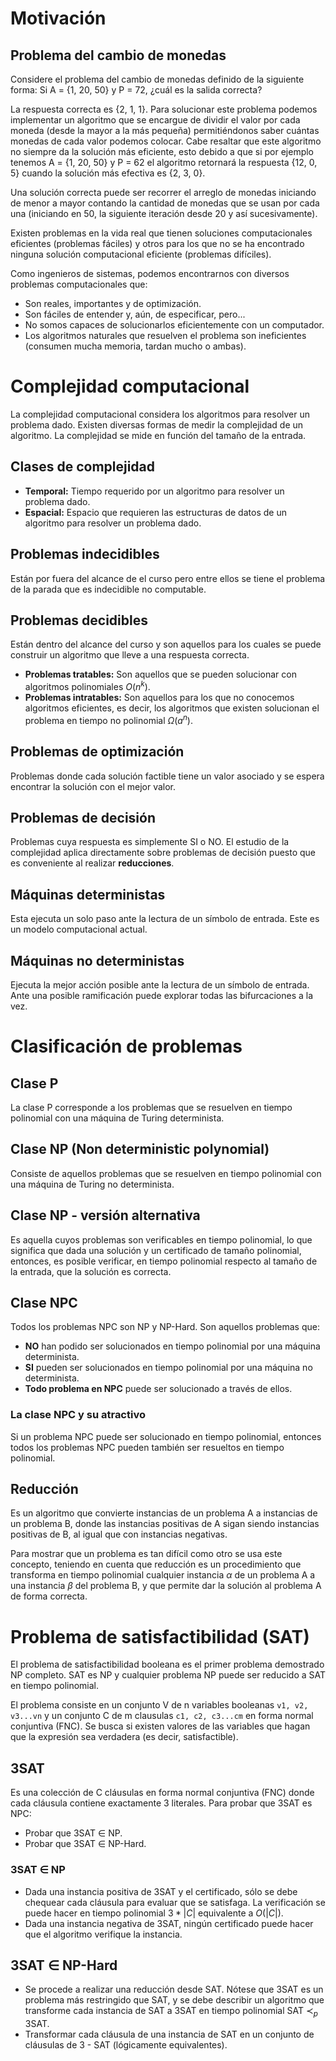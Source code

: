 # Motivación

## Problema del cambio de monedas
Considere el problema del cambio de monedas definido de la siguiente forma: Si A = {1, 20, 50} y P = 72, ¿cuál es la salida correcta?

La respuesta correcta es {2, 1, 1}. Para solucionar este problema podemos implementar un algoritmo que se encargue de dividir el valor por cada moneda (desde la mayor a la más pequeña) permitiéndonos saber cuántas monedas de cada valor podemos colocar. Cabe resaltar que este algoritmo no siempre da la solución más eficiente, esto debido a que si por ejemplo tenemos A = {1, 20, 50} y P = 62 el algoritmo retornará la respuesta {12, 0, 5} cuando la solución más efectiva es {2, 3, 0}.

Una solución correcta puede ser recorrer el arreglo de monedas iniciando de menor a mayor contando la cantidad de monedas que se usan por cada una (iniciando en 50, la siguiente iteración desde 20 y así sucesivamente).

Existen problemas en la vida real que tienen soluciones computacionales eficientes (problemas fáciles) y otros para los que no se ha encontrado ninguna solución computacional eficiente (problemas difíciles).

Como ingenieros de sistemas, podemos encontrarnos con diversos problemas computacionales que:
- Son reales, importantes y de optimización.
- Son fáciles de entender y, aún, de especificar, pero...
- No somos capaces de solucionarlos eficientemente con un computador.
- Los algoritmos naturales que resuelven el problema son ineficientes (consumen mucha memoria, tardan mucho o ambas).

# Complejidad computacional
La complejidad computacional considera los algoritmos para resolver un problema dado. Existen diversas formas de medir la complejidad de un algoritmo. La complejidad se mide en función del tamaño de la entrada.

## Clases de complejidad
- **Temporal:** Tiempo requerido por un algoritmo para resolver un problema dado.
- **Espacial:** Espacio que requieren las estructuras de datos de un algoritmo para resolver un problema dado.

## Problemas indecidibles
Están por fuera del alcance de el curso pero entre ellos se tiene el problema de la parada que es indecidible no computable.

## Problemas decidibles
Están dentro del alcance del curso y son aquellos para los cuales se puede construir un algoritmo que lleve a una respuesta correcta.

- **Problemas tratables:** Son aquellos que se pueden solucionar con algoritmos polinomiales $O(n^k)$.
- **Problemas intratables:** Son aquellos para los que no conocemos algoritmos eficientes, es decir, los algoritmos que existen solucionan el problema en tiempo no polinomial $\Omega (a^n)$.

## Problemas de optimización
Problemas donde cada solución factible tiene un valor asociado y se espera encontrar la solución con el mejor valor.

## Problemas de decisión
Problemas cuya respuesta es simplemente SI o NO. El estudio de la complejidad aplica directamente sobre problemas de decisión puesto que es conveniente al realizar **reducciones**.

## Máquinas deterministas
Esta ejecuta un solo paso ante la lectura de un símbolo de entrada. Este es un modelo computacional actual.

## Máquinas no deterministas
Ejecuta la mejor acción posible ante la lectura de un símbolo de entrada. Ante una posible ramificación puede explorar todas las bifurcaciones a la vez.

# Clasificación de problemas
## Clase P
La clase P corresponde a los problemas que se resuelven en tiempo polinomial con una máquina de Turing determinista.

## Clase NP (Non deterministic polynomial)
Consiste de aquellos problemas que se resuelven en tiempo polinomial con una máquina de Turing no determinista.

## Clase NP - versión alternativa
Es aquella cuyos problemas son verificables en tiempo polinomial, lo que significa que dada una solución y un certificado de tamaño polinomial, entonces, es posible verificar, en tiempo polinomial respecto al tamaño de la entrada, que la solución es correcta.

## Clase NPC
Todos los problemas NPC son NP y NP-Hard. Son aquellos problemas que:
- **NO** han podido ser solucionados en tiempo polinomial por una máquina determinista.
- **SI** pueden ser solucionados en tiempo polinomial por una máquina no determinista.
- **Todo problema en NPC** puede ser solucionado a través de ellos.

### La clase NPC y su atractivo
Si un problema NPC puede ser solucionado en tiempo polinomial, entonces todos los problemas NPC pueden también ser resueltos en tiempo polinomial.

## Reducción
Es un algoritmo que convierte instancias de un problema A a instancias de un problema B, donde las instancias positivas de A sigan siendo instancias positivas de B, al igual que con instancias negativas.

Para mostrar que un problema es tan difícil como otro se usa este concepto, teniendo en cuenta que reducción es un procedimiento que transforma en tiempo polinomial cualquier instancia $\alpha$ de un problema A a una instancia $\beta$ del problema B, y que permite dar la solución al problema A de forma correcta.

# Problema de satisfactibilidad (SAT)
El problema de satisfactibilidad booleana es el primer problema demostrado NP completo. SAT es NP y cualquier problema NP puede ser reducido a SAT en tiempo polinomial.

El problema consiste en un conjunto V de n variables booleanas ```v1, v2, v3...vn``` y un conjunto C de m clausulas ```c1, c2, c3...cm``` en forma normal conjuntiva (FNC). Se busca si existen valores de las variables que hagan que la expresión sea verdadera (es decir, satisfactible).

## 3SAT
Es una colección de C cláusulas en forma normal conjuntiva (FNC) donde cada cláusula contiene exactamente 3 literales. Para probar que 3SAT es NPC:
- Probar que 3SAT $\in$ NP.
- Probar que 3SAT $\in$ NP-Hard.

### 3SAT $\in$ NP
- Dada una instancia positiva de 3SAT y el certificado, sólo se debe chequear cada cláusula para evaluar que se satisfaga. La verificación se puede hacer en tiempo polinomial $3*|C|$ equivalente a $O(|C|)$.
- Dada una instancia negativa de 3SAT, ningún certificado puede hacer que el algoritmo verifique la instancia.

## 3SAT $\in$ NP-Hard
- Se procede a realizar una reducción desde SAT. Nótese que 3SAT es un problema más restringido que SAT, y se debe describir un algoritmo que transforme cada instancia de SAT a 3SAT en tiempo polinomial SAT $\prec_p$ 3SAT.
- Transformar cada cláusula de una instancia de SAT en un conjunto de cláusulas de 3 - SAT (lógicamente equivalentes).